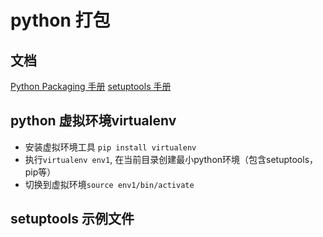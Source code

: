 # python 打包

## 文档
[Python Packaging 手册](https://packaging.python.org/distributing/#manifest-in)
[setuptools 手册](https://setuptools.readthedocs.io/en/latest/setuptools.html)

## python 虚拟环境virtualenv
- 安装虚拟环境工具 `pip install virtualenv`
- 执行`virtualenv env1`, 在当前目录创建最小python环境（包含setuptools，pip等）
- 切换到虚拟环境`source env1/bin/activate`

## setuptools 示例文件

